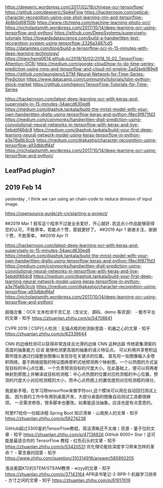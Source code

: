 https://deeperic.wordpress.com/2017/02/18/chinese-ocr-tensorflow/
https://github.com/deeperic/SpikeFlow
https://hackernoon.com/optical-character-recognition-using-one-shot-learning-rnn-and-tensorflow-4b8b0d08150b
https://www.ritchieng.com/machine-learning-photo-ocr/
https://nicholastsmith.wordpress.com/2017/10/14/deep-learning-ocr-using-tensorflow-and-python/
https://github.com/DeepSystems/supervisely-tutorials
https://towardsdatascience.com/build-a-handwritten-text-recognition-system-using-tensorflow-2326a3487cd5
https://datamites.com/blog/build-a-tensorflow-ocr-in-15-minutes-with-deep-learning-technology/
https://lijiancheng0614.github.io/2018/10/02/2018_10_02_TensorFlow-Attention-OCR/              <good>
https://medium.com/google-cloud/how-to-do-time-series-prediction-using-rnns-and-tensorflow-and-cloud-ml-engine-2ad2eeb189e8
https://github.com/jaungiers/LSTM-Neural-Network-for-Time-Series-Prediction
https://www.datacamp.com/community/tutorials/lstm-python-stock-market
https://github.com/tgjeon/TensorFlow-Tutorials-for-Time-Series


https://hackernoon.com/latest-deep-learning-ocr-with-keras-and-supervisely-in-15-minutes-34aecd630ed8
https://medium.com/@ashok.tankala/build-the-mnist-model-with-your-own-handwritten-digits-using-tensorflow-keras-and-python-f8ec9f871fd3
https://medium.com/coinmonks/handwritten-digit-prediction-using-convolutional-neural-networks-in-tensorflow-with-keras-and-live-5ebddf46dc8
https://medium.com/@ashok.tankala/build-your-first-deep-learning-neural-network-model-using-keras-tensorflow-in-python-a3e76a6b3ccb
https://medium.com/@akashg/character-recognition-using-tensorflow-a93dbbdf4af
https://nicholastsmith.wordpress.com/2017/10/14/deep-learning-ocr-using-tensorflow-and-python/




## LeafPad plugin?

## 2019 Feb 14
yesterday , I think we can using an chain-code to reduce dimsion of input image.


https://opensource.guide/zh-cn/starting-a-project/

  
##2019 Mar 1
我写这个程序不过是业余爱好，开心就好. 若这点小作品能够获得您的认可，不胜荣幸。若能点个赞，那就更好了。
##2019 Apr 1
谢谢关注，谢谢个赞，不胜荣幸。
##2019 Apr 11




https://hackernoon.com/latest-deep-learning-ocr-with-keras-and-supervisely-in-15-minutes-34aecd630ed8
https://medium.com/@ashok.tankala/build-the-mnist-model-with-your-own-handwritten-digits-using-tensorflow-keras-and-python-f8ec9f871fd3
https://medium.com/coinmonks/handwritten-digit-prediction-using-convolutional-neural-networks-in-tensorflow-with-keras-and-live-5ebddf46dc8
https://medium.com/@ashok.tankala/build-your-first-deep-learning-neural-network-model-using-keras-tensorflow-in-python-a3e76a6b3ccb
https://medium.com/@akashg/character-recognition-using-tensorflow-a93dbbdf4af
https://nicholastsmith.wordpress.com/2017/10/14/deep-learning-ocr-using-tensorflow-and-python/



超强合集：OCR 文本检测干货汇总（含论文、源码、demo 等资源） - 极市平台的文章 - 知乎
https://zhuanlan.zhihu.com/p/54708641


CVPR 2019 | CSP行人检测：无锚点框的检测新思路 - 机器之心的文章 - 知乎
https://zhuanlan.zhihu.com/p/62339644
   
CNN 的边缘检测可以获得非常连续且光滑的边缘  CNN 这种远超 传统密集滑窗的 高度的抽象能力 应该 能够检测更高层的抽象的语义特征点。 可以利用共享卷积运算所擅长通过扫描整张图像以发现存在关键点的位置。
 首先将一张图像输入全卷积网络，基于网络提取的特征图再卷积式地预测两个映射图，一个以热图的方式呈现目标的中心点位置，一个负责预测目标的尺度大小。在此基础上，便可以将两者映射到原图上并解译成目标检测框：中心点热图的位置对应检测框的中心位置，预测的尺度大小对应检测框的大小，而中心点热图上的置信度则对应检测框的得分。
 
 
我是新手哦，在学习用tensorflow来做字符ocr,这个模块可以用在自动回归测试上面。
因为我的工作中有用到桌面开发，大部分桌面的图像自动测试工具都很麻烦。
一旦需求修改，很多脚本也要改。如果能适当抽象。应该也是有点意思的。





阿里P7给你一份超详细 Spring Boot 知识清单 - 山南旅人的文章 - 知乎
https://zhuanlan.zhihu.com/p/59274238

GitHub超过3300星的TensorFlow教程，简洁清晰还不太难丨资源 - 量子位的文章 - 知乎
https://zhuanlan.zhihu.com/p/47136826
GitHub 8000+ Star！这可能是最适合你的 TensorFlow 教程 - 红色石头的文章 - 知乎
https://zhuanlan.zhihu.com/p/53420531
优化理论能给深度学习带来怎样的革命？ - 覃含章的回答 - 知乎
https://www.zhihu.com/question/310314918/answer/585950205

浅谈美国K12的STEM/STEAM教育 - wzyy的文章 - 知乎
https://zhuanlan.zhihu.com/p/37143164
APR读书笔记-2-BPR-1-机器学习排序 - 方寸之间的文章 - 知乎
https://zhuanlan.zhihu.com/p/61917619


